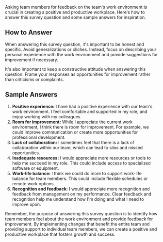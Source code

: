 

Asking team members for feedback on the team's work environment is crucial in creating a positive and productive workplace. Here's how to answer this survey question and some sample answers for inspiration.

How to Answer
-------------

When answering this survey question, it's important to be honest and specific. Avoid generalizations or cliches. Instead, focus on describing your personal experience with the work environment and provide suggestions for improvement if necessary.

It's also important to keep a constructive attitude when answering this question. Frame your responses as opportunities for improvement rather than criticisms or complaints.

Sample Answers
--------------

1. **Positive experience:** I have had a positive experience with our team's work environment. I feel comfortable and supported in my role, and enjoy working with my colleagues.
2. **Room for improvement:** While I appreciate the current work environment, I think there is room for improvement. For example, we could improve communication or create more opportunities for professional development.
3. **Lack of collaboration:** I sometimes feel that there is a lack of collaboration within our team, which can lead to silos and missed opportunities.
4. **Inadequate resources:** I would appreciate more resources or tools to help me succeed in my role. This could include access to specialized software or equipment.
5. **Work-life balance:** I think we could do more to support work-life balance for team members. This could include flexible schedules or remote work options.
6. **Recognition and feedback:** I would appreciate more recognition and feedback from management on my performance. Clear feedback and recognition help me understand how I'm doing and what I need to improve upon.

Remember, the purpose of answering this survey question is to identify how team members feel about the work environment and provide feedback for improvement. By implementing changes that benefit the entire team and providing support to individual team members, we can create a positive and productive workplace that fosters growth and success.
